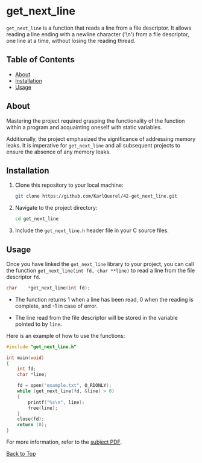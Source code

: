 <a id="top"></a>

# get_next_line
`get_next_line` is a function that reads a line from a file descriptor. It allows reading a line ending with a newline character ('\n') from a file descriptor, one line at a time, without losing the reading thread.

## Table of Contents
- [About](#about)
- [Installation](#installation)
- [Usage](#usage)


## About
Mastering the project required grasping the functionality of the function within a program and acquainting oneself with static variables.

Additionally, the project emphasized the significance of addressing memory leaks. It is imperative for `get_next_line` and all subsequent projects to ensure the absence of any memory leaks.

## Installation
1. Clone this repository to your local machine:
	```sh
	git clone https://github.com/KarlQuerel/42-get_next_line.git
	```

2. Navigate to the project directory:
	```sh
	cd get_next_line
	```
3. Include the `get_next_line.h` header file in your C source files.


## Usage
Once you have linked the `get_next_line` library to your project, you can call the function `get_next_line(int fd, char **line)` to read a line from the file descriptor `fd`.
```c
char	*get_next_line(int fd);
```
- The function returns 1 when a line has been read, 0 when the reading is complete, and -1 in case of error.

- The line read from the file descriptor will be stored in the variable pointed to by `line`.

Here is an example of how to use the functions:

```c
#include "get_next_line.h"

int main(void)
{
	int fd;
	char *line;

	fd = open("example.txt", O_RDONLY);
	while (get_next_line(fd, &line) > 0)
	{
		printf("%s\n", line);
		free(line);
	}
	close(fd);
	return (0);
}
```

For more information, refer to the [subject PDF](https://github.com/KarlQuerel/42-get_next_line/blob/master/docs/en.subject.pdf).

[Back to Top](#top)
